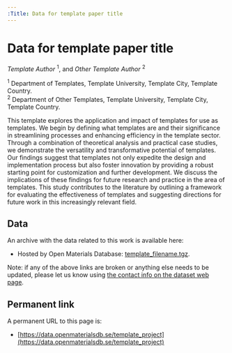```yaml
---
:Title: Data for template paper title
---
```


# Data for template paper title

*Template Author* <sup>1</sup>, and *Other Template Author* <sup>2</sup>

<sup>1</sup> Department of Templates, Template University, Template City, Template Country.<br/>
<sup>2</sup> Department of Other Templates, Template University, Template City, Template Country.

This template explores the application and impact of templates for use as templates. We begin by defining what templates are and their significance in streamlining processes and enhancing efficiency in the template sector. Through a combination of theoretical analysis and practical case studies, we demonstrate the versatility and transformative potential of templates. Our findings suggest that templates not only expedite the design and implementation process but also foster innovation by providing a robust starting point for customization and further development. We discuss the implications of these findings for future research and practice in the area of templates. This study contributes to the literature by outlining a framework for evaluating the effectiveness of templates and suggesting directions for future work in this increasingly relevant field.

## Data

An archive with the data related to this work is available here:

- Hosted by Open Materials Database: [template_filename.tgz](https://public.openmaterialsdb.se/template_project_name/template_filename.tgz).

Note: if any of the above links are broken or anything else needs to be updated, please let us know using [the contact info on the dataset web page](https://data.openmaterialsdb.se>).

## Permanent link

A permanent URL to this page is:

- [https://data.openmaterialsdb.se/template_project](https://data.openmaterialsdb.se/template_project)
